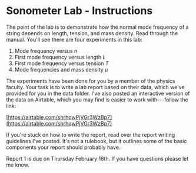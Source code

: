 # Sonometer Lab - Instructions

The point of the lab is to demonstrate how the normal mode frequency of a string depends on length, tension, and mass density. Read through the manual. You'll see there are four experiments in this lab:

1. Mode frequency versus $n$
2. First mode frequency versus length $L$
3. First mode frequency versus tension $T$
4. Mode frequencies and mass density $\mu$

The experiments have been done for you by a member of the physics faculty. Your task is to write a lab report based on their data, which we've provided for you in the data folder. I've also posted an interactive version of the data on Airtable, which you may find is easier to work with---follow the link:

[https://airtable.com/shrhqwPjVGr3WzBp7](https://airtable.com/shrhqwPjVGr3WzBp7)

If you're stuck on how to write the report, read over the report writing guidelines I've posted. It's not a rulebook, but it outlines some of the basic components your report should probably have. 

Report 1 is due on Thursday February 18th. If you have questions please let me know. 

